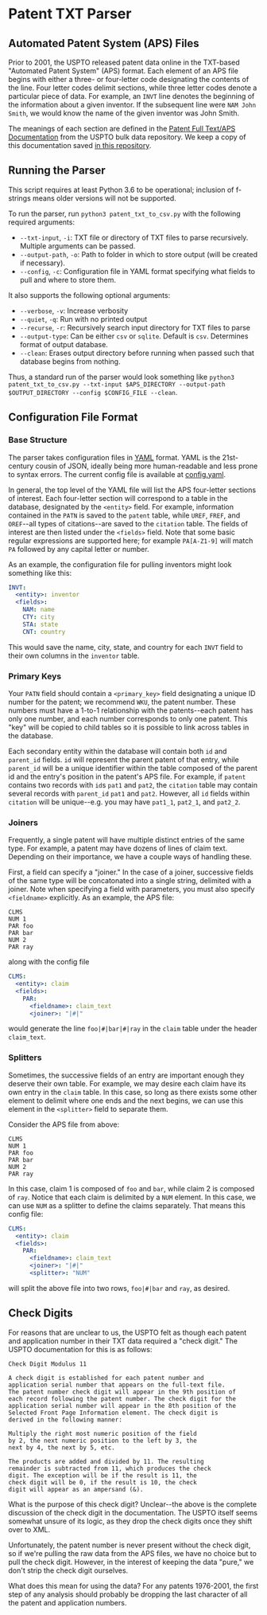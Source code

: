 # Patent TXT Parser

## Automated Patent System (APS) Files

Prior to 2001, the USPTO released patent data online in the TXT-based "Automated Patent System" (APS) format. Each element of an APS file begins with either a three- or four-letter code designating the contents of the line. Four letter codes delimit sections, while three letter codes denote a particular piece of data. For example, an `INVT` line denotes the beginning of the information about a given inventor. If the subsequent line were `NAM John Smith`, we would know the name of the given inventor was John Smith. 

The meanings of each section are defined in the [Patent Full Text/APS Documentation](https://bulkdata.uspto.gov/data/patent/grant/redbook/fulltext/2001/PatentFullTextAPSDoc_GreenBook.pdf) from the USPTO bulk data repository. We keep a copy of this documentation saved [in this repository](https://github.com/liegroup-stanford/patent_txt_parser/blob/master/APS_Documentation.pdf). 

## Running the Parser

This script requires at least Python 3.6 to be operational; inclusion of f-strings means older versions will not be supported.

To run the parser, run `python3 patent_txt_to_csv.py` with the following required arguments:
* `--txt-input`, `-i`: TXT file or directory of TXT files to parse recursively. Multiple arguments can be passed.
* `--output-path`, `-o`: Path to folder in which to store output (will be created if necessary).
* `--config`, `-c`: Configuration file in YAML format specifying what fields to pull and where to store them.

It also supports the following optional arguments:
* `--verbose`, `-v`: Increase verbosity
* `--quiet`, `-q`: Run with no printed output
* `--recurse`, `-r`: Recursively search input directory for TXT files to parse
* `--output-type`: Can be either `csv` or `sqlite`. Default is `csv`. Determines format of output database.
* `--clean`: Erases output directory before running when passed such that database begins from nothing. 

Thus, a standard run of the parser would look something like `python3 patent_txt_to_csv.py --txt-input $APS_DIRECTORY --output-path $OUTPUT_DIRECTORY --config $CONFIG_FILE --clean`. 

## Configuration File Format

### Base Structure

The parser takes configuration files in [YAML](https://yaml.org/) format. YAML is the 21st-century cousin of JSON, ideally being more human-readable and less prone to syntax errors. The current config file is available at [config.yaml](https://github.com/liegroup-stanford/patent_txt_parser/blob/master/config.yaml).

In general, the top level of the YAML file will list the APS four-letter sections of interest. Each four-letter section will correspond to a table in the database, designated by the `<entity>` field. For example, information contained in the `PATN` is saved to the `patent` table, while `UREF`, `FREF`, and `OREF`--all types of citations--are saved to the `citation` table. The fields of interest are then listed under the `<fields>` field. Note that some basic regular expressions are supported here; for example `PA[A-Z1-9]` will match `PA` followed by any capital letter or number.  

As an example, the configuration file for pulling inventors might look something like this:
```yaml
INVT:
  <entity>: inventor
  <fields>:
    NAM: name
    CTY: city
    STA: state
    CNT: country
```
This would save the name, city, state, and country for each `INVT` field to their own columns in the `inventor` table. 

### Primary Keys

Your `PATN` field should contain a `<primary_key>` field designating a unique ID number for the patent; we recommend `WKU`, the patent number. These numbers must have a 1-to-1 relationship with the patents--each patent has only one number, and each number corresponds to only one patent. This "key" will be copied to child tables so it is possible to link across tables in the database.

Each secondary entity within the database will contain both `id` and `parent_id` fields. `id` will represent the parent patent of that entry, while `parent_id` will be a unique identifier within the table composed of the parent id and the entry's position in the patent's APS file. For example, if `patent` contains two records with `id`s `pat1` and `pat2`, the `citation` table may contain several records with `parent_id` `pat1` and `pat2`. However, all `id` fields within `citation` will be unique--e.g. you may have `pat1_1`, `pat2_1`, and `pat2_2`.

### Joiners

Frequently, a single patent will have multiple distinct entries of the same type. For example, a patent may have dozens of lines of claim text. Depending on their importance, we have a couple ways of handling these.

First, a field can specify a "joiner." In the case of a joiner, successive fields of the same type will be concatonated into a single string, delimited with a joiner. Note when specifying a field with parameters, you must also specify `<fieldname>` explicitly. As an example, the APS file:
```
CLMS
NUM 1
PAR foo
PAR bar
NUM 2
PAR ray
```
along with the config file
```yaml
CLMS:
  <entity>: claim
  <fields>:
    PAR:
      <fieldname>: claim_text
      <joiner>: "|#|"
```
would generate the line `foo|#|bar|#|ray` in the `claim` table under the header `claim_text`. 

### Splitters

Sometimes, the successive fields of an entry are important enough they deserve their own table. For example, we may desire each claim have its own entry in the `claim` table. In this case, so long as there exists some other element to delimit where one ends and the next begins, we can use this element in the `<splitter>` field to separate them.

Consider the APS file from above:
```
CLMS
NUM 1
PAR foo
PAR bar
NUM 2
PAR ray
```

In this case, claim 1 is composed of `foo` and `bar`, while claim 2 is composed of `ray`. Notice that each claim is delimited by a `NUM` element. In this case, we can use `NUM` as a splitter to define the claims separately. That means this config file:
```yaml
CLMS:
  <entity>: claim
  <fields>:
    PAR:
      <fieldname>: claim_text
      <joiner>: "|#|"
      <splitter>: "NUM"
```
will split the above file into two rows, `foo|#|bar` and `ray`, as desired. 

## Check Digits

For reasons that are unclear to us, the USPTO felt as though each patent and application number in their TXT data required a "check digit." The USPTO documentation for this is as follows:
```
Check Digit Modulus 11

A check digit is established for each patent number and 
application serial number that appears on the full-text file. 
The patent number check digit will appear in the 9th position of 
each record following the patent number. The check digit for the 
application serial number will appear in the 8th position of the 
Selected Front Page Information element. The check digit is 
derived in the following manner:

Multiply the right most numeric position of the field 
by 2, the next numeric position to the left by 3, the 
next by 4, the next by 5, etc. 

The products are added and divided by 11. The resulting 
remainder is subtracted from 11, which produces the check 
digit. The exception will be if the result is 11, the 
check digit will be 0, if the result is 10, the check 
digit will appear as an ampersand (&).
```

What is the purpose of this check digit? Unclear--the above is the complete discussion of the check digit in the documentation. The USPTO itself seems somewhat unsure of its logic, as they drop the check digits once they shift over to XML.

Unfortunately, the patent number is never present without the check digit, so if we're pulling the raw data from the APS files, we have no choice but to pull the check digit. However, in the interest of keeping the data "pure," we don't strip the check digit ourselves. 

What does this mean for using the data? For any patents 1976-2001, the first step of any analysis should probably be dropping the last character of all the patent and application numbers. 
